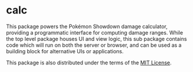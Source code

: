 # calc

This package powers the Pokémon Showdown damage calculator, providing a
programmatic interface for computing damage ranges. While the top level package
houses UI and view logic, this sub package contains code which will run on both
the server or browser, and can be used as a building block for alternative UIs
or applications.

This package is also distributed under the terms of the [MIT License][1].

  [1]: https://github.com/Zarel/honko-damagecalc/blob/master/damage/LICENSE
